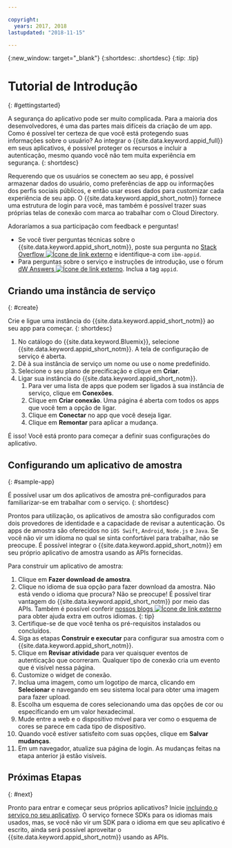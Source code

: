 ```yaml
---

copyright:
  years: 2017, 2018
lastupdated: "2018-11-15"

---
```


{:new_window: target="_blank"}
{:shortdesc: .shortdesc}
{:tip: .tip}

# Tutorial de Introdução
{: #gettingstarted}

A segurança do aplicativo pode ser muito complicada. Para a maioria dos desenvolvedores, é uma das partes mais difíceis da criação de um app. Como é possível ter certeza de que você está protegendo suas informações sobre o usuário? Ao integrar o {{site.data.keyword.appid_full}} em seus aplicativos, é possível proteger os recursos e incluir a
autenticação, mesmo quando você não tem muita experiência em segurança.
{: shortdesc}

Requerendo que os usuários se conectem ao seu app, é possível armazenar dados do usuário, como preferências de app ou informações dos perfis sociais públicos, e então usar esses dados para customizar cada experiência de seu app. O {{site.data.keyword.appid_short_notm}} fornece uma estrutura de login para você, mas também é possível trazer
suas próprias telas de conexão com marca ao trabalhar com o Cloud Directory.

Adoraríamos a sua participação com feedback e perguntas!
* Se você tiver perguntas técnicas sobre o {{site.data.keyword.appid_short_notm}}, poste sua pergunta no
<a href="https://stackoverflow.com/search?q=ibm-appid" target="_blank">Stack Overflow
<img src="../../icons/launch-glyph.svg" alt="Ícone de link externo"></a> e identifique-a com
`ibm-appid`.
* Para perguntas sobre o serviço e instruções de introdução, use o fórum <a href="https://developer.ibm.com/answers/topics/appid/" target="_blank">dW Answers <img src="../../icons/launch-glyph.svg" alt="Ícone de link externo"></a>. Inclua a tag `appid`.

## Criando uma instância de serviço
{: #create}

Crie e ligue uma instância do {{site.data.keyword.appid_short_notm}} ao seu app para começar.
{: shortdesc}

1. No catálogo do {{site.data.keyword.Bluemix}}, selecione {{site.data.keyword.appid_short_notm}}. A tela de configuração de
serviço é aberta.
2. Dê à sua instância de serviço um nome ou use o nome predefinido.
3. Selecione o seu plano de precificação e clique em **Criar**.
4. Ligar sua instância do {{site.data.keyword.appid_short_notm}}.
    1. Para ver uma lista de apps que podem ser ligados à sua instância de serviço, clique em **Conexões**.
    2. Clique em **Criar conexão**. Uma página é aberta com todos os apps que você tem a opção de ligar.
    3. Clique em **Conectar** no app que você deseja ligar.
    4. Clique em **Remontar** para aplicar a mudança.

É isso! Você está pronto para começar a definir suas configurações do aplicativo.

## Configurando um aplicativo de amostra
{: #sample-app}

É possível usar um dos aplicativos de amostra pré-configurados para familiarizar-se em trabalhar com o serviço.
{: shortdesc}

Prontos para utilização, os aplicativos de amostra são configurados com dois provedores de identidade e a capacidade de revisar a autenticação. Os apps de amostra são oferecidos no `iOS Swift`, `Android`, `Node.js` e `Java`. Se
você não vir um idioma no qual se sinta confortável para trabalhar, não se preocupe. É possível integrar o {{site.data.keyword.appid_short_notm}} em seu próprio aplicativo de amostra usando as APIs fornecidas.

Para construir um aplicativo de amostra:

1. Clique em **Fazer download de amostra**.
2. Clique no idioma de sua opção para fazer download da amostra.
  Não está vendo o idioma que procura? Não se preocupe! É possível tirar vantagem do {{site.data.keyword.appid_short_notm}} por meio das APIs. Também é possível conferir <a href="https://www.ibm.com/blogs/bluemix/tag/app-id/" target="_blank">nossos
blogs <img src="../../icons/launch-glyph.svg" alt="Ícone de link externo"> </a> para obter ajuda extra em outros
idiomas.
  {: tip}
3. Certifique-se de que você tenha os pré-requisitos instalados ou concluídos.
4. Siga as etapas **Construir e executar** para configurar sua amostra com o {{site.data.keyword.appid_short_notm}}.
5. Clique em **Revisar atividade** para ver quaisquer eventos de autenticação que ocorreram. Qualquer
tipo de conexão cria um evento que é visível nessa página.
6. Customize o widget de conexão.
  1. Inclua uma imagem, como um logotipo de marca, clicando em **Selecionar** e navegando em seu
sistema local para obter uma imagem para fazer upload.
  2. Escolha um esquema de cores selecionando uma das opções de cor ou especificando em um valor hexadecimal.
  3. Mude entre a web e o dispositivo móvel para ver como o esquema de cores se parece em cada tipo de dispositivo.
  4. Quando você estiver satisfeito com suas opções, clique em **Salvar mudanças**.
7. Em um navegador, atualize sua página de login. As mudanças feitas na etapa anterior já estão visíveis.


## Próximas Etapas
{: #next}

Pronto para entrar e começar seus próprios aplicativos? Inicie [incluindo o
serviço no seu aplicativo](web-apps.html). O serviço fornece SDKs para os idiomas mais usados, mas, se você não vir um
SDK para o idioma em que seu aplicativo é escrito, ainda será possível aproveitar o
{{site.data.keyword.appid_short_notm}} usando as APIs.

</br>
</br>

